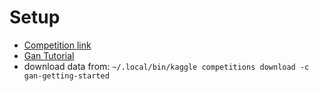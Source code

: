 # Setup

- [Competition link](https://www.kaggle.com/competitions/gan-getting-started/)
- [Gan Tutorial](https://www.kaggle.com/code/amyjang/monet-cyclegan-tutorial/notebook)
- download data from: ```~/.local/bin/kaggle competitions download -c gan-getting-started```
